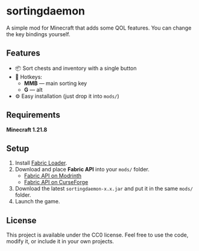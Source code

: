 # sortingdaemon

A simple mod for Minecraft that adds some QOL features. You can change the key bindings yourself.

## Features
- 📦 Sort chests and inventory with a single button
- 🔑 Hotkeys:
    - **MMB** — main sorting key
    - **G** — alt
- ⚙️ Easy installation (just drop it into `mods/`)

## Requirements
**Minecraft 1.21.8**

## Setup

1. Install [Fabric Loader](https://fabricmc.net/use/installer/).  
2. Download and place **Fabric API** into your `mods/` folder.  
   - [Fabric API on Modrinth](https://modrinth.com/mod/fabric-api)  
   - [Fabric API on CurseForge](https://www.curseforge.com/minecraft/mc-mods/fabric-api)  
3. Download the latest `sortingdaemon-x.x.jar` and put it in the same `mods/` folder.  
4. Launch the game.

## License

This project is available under the CC0 license. Feel free to use the code, modify it, or include it in your own projects.